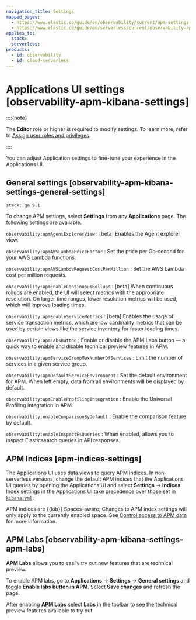 ```yaml
---
navigation_title: Settings
mapped_pages:
  - https://www.elastic.co/guide/en/observability/current/apm-settings-in-kibana.html
  - https://www.elastic.co/guide/en/serverless/current/observability-apm-kibana-settings.html
applies_to:
  stack:
  serverless:
products:
  - id: observability
  - id: cloud-serverless
---
```


# Applications UI settings [observability-apm-kibana-settings]

::::{note}

The **Editor** role or higher is required to modify settings. To learn more, refer to [Assign user roles and privileges](/deploy-manage/users-roles/cloud-organization/user-roles.md#general-assign-user-roles).

::::

You can adjust Application settings to fine-tune your experience in the Applications UI.

## General settings [observability-apm-kibana-settings-general-settings]
```{applies_to}
stack: ga 9.1
```

To change APM settings, select **Settings** from any **Applications** page. The following settings are available.

`observability:apmAgentExplorerView`
:   [beta] Enables the Agent explorer view.

`observability:apmAWSLambdaPriceFactor`
:   Set the price per Gb-second for your AWS Lambda functions.

`observability:apmAWSLambdaRequestCostPerMillion`
:   Set the AWS Lambda cost per million requests.

`observability:apmEnableContinuousRollups`
:   [beta] When continuous rollups are enabled, the UI will select metrics with the appropriate resolution. On larger time ranges, lower resolution metrics will be used, which will improve loading times.

`observability:apmEnableServiceMetrics`
:   [beta] Enables the usage of service transaction metrics, which are low cardinality metrics that can be used by certain views like the service inventory for faster loading times.

`observability:apmLabsButton`
:   Enable or disable the APM Labs button — a quick way to enable and disable technical preview features in APM.

`observability:apmServiceGroupMaxNumberOfServices`
:   Limit the number of services in a given service group.

`observability:apmDefaultServiceEnvironment`
:   Set the default environment for APM. When left empty, data from all environments will be displayed by default.

`observability:apmEnableProfilingIntegration`
:   Enable the Universal Profiling integration in APM.

`observability:enableComparisonByDefault`
:   Enable the comparison feature by default.

`observability:enableInspectEsQueries`
:   When enabled, allows you to inspect Elasticsearch queries in API responses.

## APM Indices [apm-indices-settings]

The Applications UI uses data views to query APM indices. In non-serverless versions, change the default APM indices that the Applications UI queries by opening the Applications UI and select **Settings** → **Indices**. Index settings in the Applications UI take precedence over those set in [`kibana.yml`](/deploy-manage/stack-settings.md).

APM indices are {{kib}} Spaces-aware; Changes to APM index settings will only apply to the currently enabled space. See [Control access to APM data](/solutions/observability/apm/control-access-to-apm-data.md) for more information.

## APM Labs [observability-apm-kibana-settings-apm-labs]

**APM Labs** allows you to easily try out new features that are technical preview.

To enable APM labs, go to **Applications** → **Settings** → **General settings** and toggle **Enable labs button in APM**. Select **Save changes** and refresh the page.

After enabling **APM Labs** select **Labs** in the toolbar to see the technical preview features available to try out.